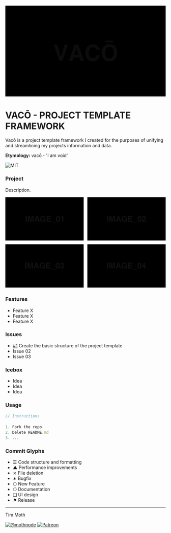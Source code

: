 ![Project Banner](/assets/readme_visuals/example-banner.png)

# VACŌ - PROJECT TEMPLATE FRAMEWORK
Vacō is a project template framework I created for the purposes of unifying and streamlining my projects information and data. 

**Etymology:** vacō - 'I am void'

![MIT](https://joshavanier.github.io/badges/svg/mit.svg)

### Project
Description.

![Gallery](/assets/readme_visuals/example-quad-gallery.png)

### Features
+ Feature X
+ Feature X
+ Feature X

### Issues
+ [#1](https://github.com/mothnode/vaco/issues/1) Create the basic structure of the project template
+ Issue 02
+ Issue 03

### Icebox
+ Idea
+ Idea
+ Idea

### Usage
```js
// Instructions

1. Fork the repo.
2. Delete README.md
3. ...
```

### Commit Glyphs

+ ☰ Code structure and formatting
+ ▲ Performance improvements
+ ⨯ File deletion
+ ∗ Bugfix
+ ⬡ New Feature
+ ⎔ Documentation
+ ❑ UI design
+ ⚑ Release


---

Tim Moth

[![@mothnode](https://joshavanier.github.io/badges/svg/twitter.svg)](https://twitter.com/mothnode) [![Patreon](https://joshavanier.github.io/badges/svg/website.svg)](https://www.patreon.com/cyberhippie)

